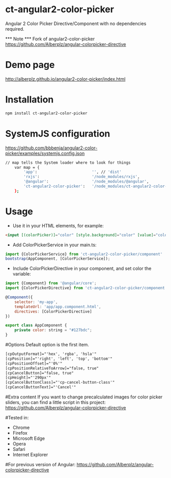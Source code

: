 # ct-angular2-color-picker

Angular 2 Color Picker Directive/Component with no dependencies required.

*** Note ***
Fork of angular2-color-picker https://github.com/Alberplz/angular-colorpicker-directive

# Demo page

http://alberplz.github.io/angular2-color-picker/index.html

# Installation

```bash
npm install ct-angular2-color-picker
```

# SystemJS configuration

https://github.com/bbbenja/angular2-color-picker/examples/systemjs.config.json
```bash
// map tells the System loader where to look for things
    var map = {
        'app':                        '', // 'dist'
        'rxjs':                       '/node_modules/rxjs',
        '@angular':                   '/node_modules/@angular',
        'ct-angular2-color-picker':   '/node_modules/ct-angular2-color-picker' <-- Add this line
    };
```

# Usage
* Use it in your HTML elements, for example:
```html
<input [(colorPicker)]="color" [style.background]="color" [value]="color"/>
```
* Add ColorPickerService in your main.ts:
```javascript
import {ColorPickerService} from 'ct-angular2-color-picker/component'
bootstrap(AppComponent, [ColorPickerService]);
```
* Include ColorPickerDirective in your component, and set color the variable:
```javascript
import {Component} from '@angular/core';
import {ColorPickerDirective} from 'ct-angular2-color-picker/component'

@Component({
    selector: 'my-app',
    templateUrl: 'app/app.component.html',
    directives: [ColorPickerDirective]
})

export class AppComponent {
    private color: string = "#127bdc";
}
```

#Options
Default option is the first item.
```html
[cpOutputFormat]="'hex', 'rgba', 'hsla'"
[cpPosition]="'right', 'left', 'top', 'bottom'"
[cpPositionOffset]="'0%'"
[cpPositionRelativeToArrow]="false, true"
[cpCancelButton]="false, true"
[cpHeight]="'290px'"
[cpCancelButtonClass]="'cp-cancel-button-class'"
[cpCancelButtonText]="'Cancel'"
```

#Extra content
If you want to change precalculated images for color picker sliders, you can find a little script in this project:
https://github.com/Alberplz/angular-colorpicker-directive

#Tested in:
* Chrome
* Firefox
* Microsoft Edge
* Opera
* Safari
* Internet Explorer

#For previous version of Angular:
https://github.com/Alberplz/angular-colorpicker-directive